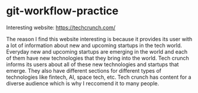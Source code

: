 # git-workflow-practice

Interesting website:
https://techcrunch.com/

The reason I find this website interesting is because it provides its user with a lot of information about new and upcoming startups in the tech world. Everyday new and upcoming startups are emerging in the world and each of them have new technologies that they bring into the world. Tech crunch informs its users about all of these new technologies and startups that emerge. They also have different sections for different types of technologies like fintech, AI, space tech, etc. Tech crunch has content for a diverse audience which is why I reccomend it to many people.
